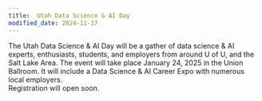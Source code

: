 ```yaml
---
title:  Utah Data Science & AI Day
modified_date: 2024-11-17
---
```


The Utah Data Science & AI Day will be a gather of data science & AI experts, enthusiasts, students, and employers from around U of U, and the Salt Lake Area.  The event will take place January 24, 2025 in the Union Ballroom.  It will include a Data Science & AI Career Expo with numerous local employers.  
Registration will open soon.  

